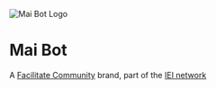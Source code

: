 ![Mai Bot Logo](https://avatars.githubusercontent.com/u/82896980?s=400)

# Mai Bot
A [Facilitate Community](https://facilitate.community) brand, part of the [IEI network](https://byiei.com)
